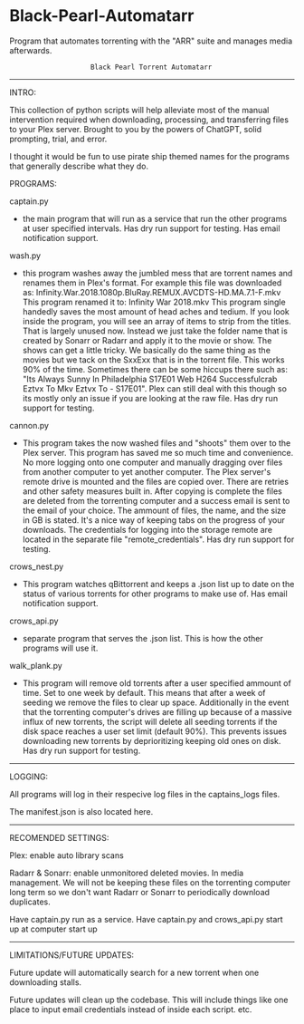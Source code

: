 # Black-Pearl-Automatarr
Program that automates torrenting with the "ARR" suite and manages media afterwards. 

						Black Pearl Torrent Automatarr
____________________________________________________________________________________________________________________________

INTRO:

This collection of python scripts will help alleviate most of the manual intervention required when downloading, processing, and transferring files to your Plex server. Brought to you by the powers of ChatGPT, solid prompting, trial, and error.

I thought it would be fun to use pirate ship themed names for the programs that generally describe what they do.

PROGRAMS: 

captain.py
- the main program that will run as a service that run the other programs at user specified intervals. Has dry run support for testing. Has email notification support.

wash.py
- this program washes away the jumbled mess that are torrent names and renames them in Plex's format. For example this file was downloaded as: Infinity.War.2018.1080p.BluRay.REMUX.AVCDTS-HD.MA.7.1-F.mkv 
This program renamed it to: Infinity War 2018.mkv
This program single handedly saves the most amount of head aches and tedium. If you look inside the program, you will see an array of items to strip from the titles. That is largely unused now. Instead we just take the folder name that is created by Sonarr or Radarr and apply it to the movie or show. The shows can get a little tricky. We basically do the same thing as the movies but we tack on the SxxExx that is in the torrent file. This works 90% of the time. Sometimes there can be some hiccups there such as: "Its Always Sunny In Philadelphia S17E01 Web H264 Successfulcrab Eztvx To Mkv Eztvx To - S17E01". Plex can still deal with this though so its mostly only an issue if you are looking at the raw file. Has dry run support for testing.

cannon.py
- This program takes the now washed files and "shoots" them over to the Plex server. This program has saved me so much time and convenience. No more logging onto one computer and manually dragging over files from another computer to yet another computer. The Plex server's remote drive is mounted and the files are copied over. There are retries and other safety measures built in. After copying is complete the files are deleted from the torrenting computer and a success email is sent to the email of your choice. The ammount of files, the name, and the size in GB is stated. It's a nice way of keeping tabs on the progress of your downloads. The credentials for logging into the storage remote are located in the separate file "remote_credentials". Has dry run support for testing.

crows_nest.py
- This program watches qBittorrent and keeps a .json list up to date on the status of various torrents for other programs to make use of. Has email notification support.

crows_api.py
- separate program that serves the .json list. This is how the other programs will use it.

walk_plank.py
- This program will remove old torrents after a user specified ammount of time. Set to one week by default. This means that after a week of seeding we remove the files to clear up space. Additionally in the event that the torrenting computer's drives are filling up because of a massive influx of new torrents, the script will delete all seeding torrents if the disk space reaches a user set limit (default 90%). This prevents issues downloading new torrents by deprioritizing keeping old ones on disk. Has dry run support for testing.

____________________________________________________________________________________________________________________________

LOGGING:

All programs will log in their respecive log files in the captains_logs files. 

The manifest.json is also located here. 

____________________________________________________________________________________________________________________________

RECOMENDED SETTINGS:

Plex: enable auto library scans

Radarr & Sonarr: enable unmonitored deleted movies. In media management. We will not be keeping these files on the torrenting computer long term so we don't want Radarr or Sonarr to periodically download duplicates.

Have captain.py run as a service. Have captain.py and crows_api.py start up at computer start up
____________________________________________________________________________________________________________________________

LIMITATIONS/FUTURE UPDATES:

Future update will automatically search for a new torrent when one downloading stalls.

Future updates will clean up the codebase. This will include things like one place to input email credentials instead of inside each script. etc.



